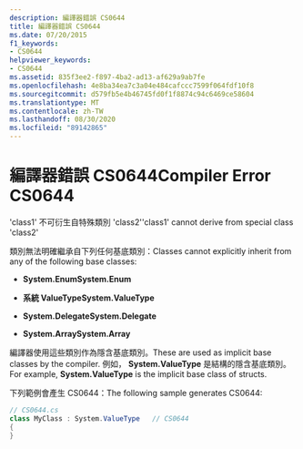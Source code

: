 ```yaml
---
description: 編譯器錯誤 CS0644
title: 編譯器錯誤 CS0644
ms.date: 07/20/2015
f1_keywords:
- CS0644
helpviewer_keywords:
- CS0644
ms.assetid: 835f3ee2-f897-4ba2-ad13-af629a9ab7fe
ms.openlocfilehash: 4e8ba34ea7c3a04e484cafccc7599f064fdf10f8
ms.sourcegitcommit: d579fb5e4b46745fd0f1f8874c94c6469ce58604
ms.translationtype: MT
ms.contentlocale: zh-TW
ms.lasthandoff: 08/30/2020
ms.locfileid: "89142865"
---
```

# <a name="compiler-error-cs0644"></a><span data-ttu-id="29b6a-103">編譯器錯誤 CS0644</span><span class="sxs-lookup"><span data-stu-id="29b6a-103">Compiler Error CS0644</span></span>
<span data-ttu-id="29b6a-104">'class1' 不可衍生自特殊類別 'class2'</span><span class="sxs-lookup"><span data-stu-id="29b6a-104">'class1' cannot derive from special class 'class2'</span></span>  
  
 <span data-ttu-id="29b6a-105">類別無法明確繼承自下列任何基底類別：</span><span class="sxs-lookup"><span data-stu-id="29b6a-105">Classes cannot explicitly inherit from any of the following base classes:</span></span>  
  
- <span data-ttu-id="29b6a-106">**System.Enum**</span><span class="sxs-lookup"><span data-stu-id="29b6a-106">**System.Enum**</span></span>  
  
- <span data-ttu-id="29b6a-107">**系統 ValueType**</span><span class="sxs-lookup"><span data-stu-id="29b6a-107">**System.ValueType**</span></span>  
  
- <span data-ttu-id="29b6a-108">**System.Delegate**</span><span class="sxs-lookup"><span data-stu-id="29b6a-108">**System.Delegate**</span></span>  
  
- <span data-ttu-id="29b6a-109">**System.Array**</span><span class="sxs-lookup"><span data-stu-id="29b6a-109">**System.Array**</span></span>  
  
 <span data-ttu-id="29b6a-110">編譯器使用這些類別作為隱含基底類別。</span><span class="sxs-lookup"><span data-stu-id="29b6a-110">These are used as implicit base classes by the compiler.</span></span> <span data-ttu-id="29b6a-111">例如， **System.ValueType** 是結構的隱含基底類別。</span><span class="sxs-lookup"><span data-stu-id="29b6a-111">For example, **System.ValueType** is the implicit base class of structs.</span></span>  
  
 <span data-ttu-id="29b6a-112">下列範例會產生 CS0644：</span><span class="sxs-lookup"><span data-stu-id="29b6a-112">The following sample generates CS0644:</span></span>  
  
```csharp  
// CS0644.cs  
class MyClass : System.ValueType   // CS0644  
{  
}  
```
